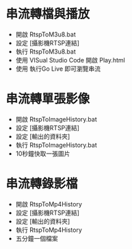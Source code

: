 # 串流轉檔與播放

* 開啟 RtspToM3u8.bat
* 設定 [攝影機RTSP連結]
* 執行 RtspToM3u8.bat
* 使用 VISual Studio Code  開啟 Play.html
* 使用  執行Go Live 即可瀏覽串流

# 串流轉單張影像

* 開啟 RtspToImageHistory.bat
* 設定 [攝影機RTSP連結]
* 設定 [輸出的資料夾]
* 執行 RtspToImageHistory.bat
* 10秒鐘快取一張圖片

# 串流轉錄影檔

* 開啟 RtspToMp4History
* 設定 [攝影機RTSP連結]
* 設定 [輸出的資料夾]
* 執行 RtspToMp4History
* 五分鐘一個檔案

